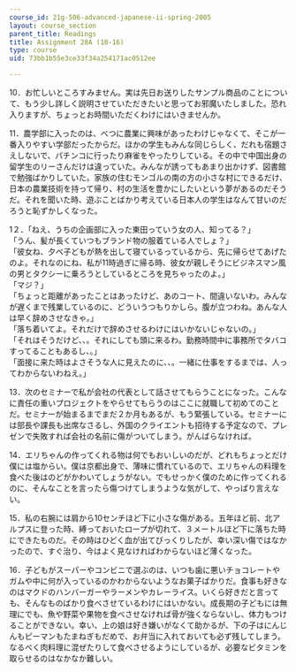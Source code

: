 ```yaml
---
course_id: 21g-506-advanced-japanese-ii-spring-2005
layout: course_section
parent_title: Readings
title: Assignment 28A (10-16)
type: course
uid: 73bb1b55e3ce33f34a254171ac0512ee

---
```


10．お忙しいところすみません。実は先日お送りしたサンプル商品のことについて、もう少し詳しく説明させていただきたいと思ってお邪魔いたしました。恐れ入りますが、ちょっとお時間いただくわけにはいきませんか。

11．農学部に入ったのは、べつに農業に興味があったわけじゃなくて、そこが一番入りやすい学部だったからだ。ほかの学生もみんな同じらしく、だれも宿題さえしないで、パチンコに行ったり麻雀をやったりしている。その中で中国出身の留学生のリーさんだけは違っていた。みんなが誘ってもあまり出かけず、図書館で勉強ばかりしていた。家族の住むモンゴルの南の方の小さな村にできるだけ、日本の農業技術を持って帰り、村の生活を豊かにしたいという夢があるのだそうだ。それを聞いた時、遊ぶことばかり考えている日本人の学生はなんて甘いのだろうと恥ずかしくなった。

1２．「ねえ、うちの企画部に入った東田っていう女の人、知ってる？」  
「うん、髪が長くていつもブランド物の服着ている人でしょ？」  
「彼女ね、夕べ子どもが熱を出して寝ているっているから、先に帰らせてあげたのよ。それなのにね、私が11時過ぎに帰る時、彼女が親しそうにビジネスマン風の男とタクシーに乗ろうとしているところを見ちゃったのよ。」  
「マジ？」  
「ちょっと距離があったことはあったけど、あのコート、間違いないわ。みんなが遅くまで残業しているのに、どういうつもりかしら。腹が立つわね。あんな人は早く辞めさせなきゃ。」  
「落ち着いてよ。それだけで辞めさせるわけにはいかないじゃないの。」  
「それはそうだけど、、。それにしても頭に来るわ。勤務時間中に事務所でタバコすってることもあるし、。」  
「面接に来た時はよさそうな人に見えたのに、、。一緒に仕事をするまでは、人ってわからないわねえ。」

13．次のセミナーで私が会社の代表として話させてもらうことになった。こんなに責任の重いプロジェクトをやらせてもらうのはここに就職して初めてのことだ。セミナーが始まるまでまだ２か月もあるが、もう緊張している。セミナーには部長や課長も出席なさるし、外国のクライエントも招待する予定なので、プレゼンで失敗すれば会社の名前に傷がついてしまう。がんばらなければ。

14．エリちゃんの作ってくれる物は何でもおいしいのだが、どれもちょっとだけ僕には塩からい。僕は京都出身で、薄味に慣れているので、エリちゃんの料理を食べた後はのどがかわいてしょうがない。でもせっかく僕のために作ってくれるのに、そんなことを言ったら傷つけてしまうような気がして、やっぱり言えない。

15．私の右腕には肩から10センチほど下に小さな傷がある。五年ほど前、北アルプスに登った時、縛っておいたロープが切れて、３メートルほど下に落ちた時にできたものだ。その時はひどく血が出てびっくりしたが、幸い深い傷ではなかったので、すぐ治り、今はよく見なければわからないほど薄くなった。

16．子どもがスーパーやコンビニで選ぶのは、いつも歯に悪いチョコレートやガムや中に何が入っているのかわからないようなお菓子ばかりだ。食事も好きなのはマクドのハンバーガーやラーメンやカレーライス。いくら好きだと言っても、そんなものばかり食べさせているわけにはいかない。成長期の子どもには無理にでも、魚や野菜や果物を食べさせなければ骨が強くならないし、体力もつけることができない。幸い、上の娘は好き嫌いがなくて助かるが、下の子はにんじんもピーマンもたまねぎもだめで、お弁当に入れておいても必ず残してしまう。なるべく肉料理に混ぜたりして食べさせるようにしているが、必要なビタミンを取らせるのはなかなか難しい。